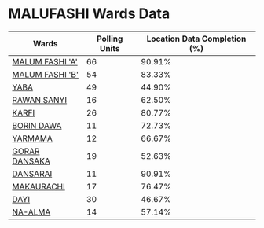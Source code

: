 
# MALUFASHI Wards Data

| Wards | Polling Units | Location Data Completion (%) |
| ---- | ----- | ------- |
| [MALUM FASHI 'A'](./wards/5084-malum-fashi-'a') | 66 | 90.91% |
| [MALUM FASHI 'B'](./wards/5085-malum-fashi-'b') | 54 | 83.33% |
| [YABA](./wards/5086-yaba) | 49 | 44.90% |
| [RAWAN SANYI](./wards/5087-rawan-sanyi) | 16 | 62.50% |
| [KARFI](./wards/5088-karfi) | 26 | 80.77% |
| [BORIN DAWA](./wards/5089-borin-dawa) | 11 | 72.73% |
| [YARMAMA](./wards/5090-yarmama) | 12 | 66.67% |
| [GORAR DANSAKA](./wards/5091-gorar-dansaka) | 19 | 52.63% |
| [DANSARAI](./wards/5092-dansarai) | 11 | 90.91% |
| [MAKAURACHI](./wards/5093-makaurachi) | 17 | 76.47% |
| [DAYI](./wards/5094-dayi) | 30 | 46.67% |
| [NA-ALMA](./wards/5095-na-alma) | 14 | 57.14% |





